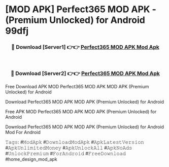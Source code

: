# [MOD APK] Perfect365 MOD APK - (Premium Unlocked) for Android 99dfj



<div align="center">
<h3>🔴 Download [Server1] 👉👉 <a href="https://momento.my/?title=Perfect365_MOD_APK">Perfect365 MOD APK Mod Apk</a></h3><br>

<h3>🔴 Download [Server2] 👉👉 <a href="https://momento.my/?title=Perfect365_MOD_APK">Perfect365 MOD APK Mod Apk</a></h3>
</div>



Free Download APK MOD Perfect365 MOD APK MOD APK (Premium Unlocked) for Android

Download Perfect365 MOD APK MOD APK (Premium Unlocked) for Android

Free APK MOD Perfect365 MOD APK MOD APK (Premium Unlocked) for Android

Download Perfect365 MOD APK MOD APK (Premium Unlocked) for Android Mod For Android

𝚃𝚊𝚐𝚜: #𝙼𝚘𝚍𝙰𝚙𝚔 #𝙳𝚘𝚠𝚗𝚕𝚘𝚊𝚍𝙼𝚘𝚍𝙰𝚙𝚔 #𝙰𝚙𝚔𝙻𝚊𝚝𝚎𝚜𝚝𝚅𝚎𝚛𝚜𝚒𝚘𝚗 #𝙰𝚙𝚔𝚄𝚗𝚕𝚒𝚖𝚒𝚝𝚎𝚍𝙼𝚘𝚗𝚎𝚢 #𝙰𝚙𝚔𝚄𝚗𝚕𝚘𝚌𝚔𝙰𝚕𝚕 #𝙰𝚙𝚔𝙽𝚘𝙰𝚍𝚜 #𝚄𝚗𝚕𝚘𝚌𝚔𝙿𝚛𝚎𝚖𝚒𝚞𝚖 #𝙵𝚘𝚛𝙰𝚗𝚍𝚛𝚘𝚒𝚍 #𝙵𝚛𝚎𝚎𝙳𝚘𝚠𝚗𝚕𝚘𝚊𝚍 #home_design_mod_apk
